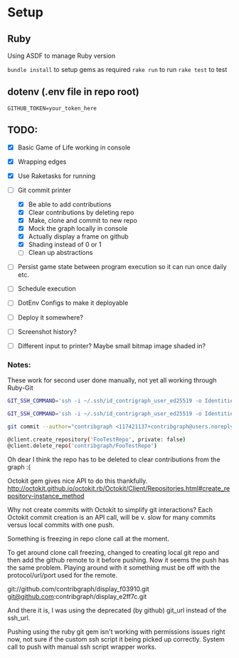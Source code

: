 # Setup

## Ruby
Using ASDF to manage Ruby version

`bundle install` to setup gems as required
`rake run` to run
`rake test` to test

## dotenv (.env file in repo root)
`GITHUB_TOKEN=your_token_here`

## TODO:
- [x] Basic Game of Life working in console
- [x] Wrapping edges
- [x] Use Raketasks for running
- [ ] Git commit printer
    - [x] Be able to add contributions
    - [x] Clear contributions by deleting repo
    - [x] Make, clone and commit to new repo
    - [x] Mock the graph locally in console
    - [x] Actually display a frame on github
    - [x] Shading instead of 0 or 1
    - [ ] Clean up abstractions
- [ ] Persist game state between program execution so it can run once daily etc.
- [ ] Schedule execution
- [ ] DotEnv Configs to make it deployable
- [ ] Deploy it somewhere?
- [ ] Screenshot history?

- [ ] Different input to printer? Maybe small bitmap image shaded in?

### Notes:
These work for second user done manually, not yet all working through Ruby-Git
```sh
GIT_SSH_COMMAND='ssh -i ~/.ssh/id_contrigraph_user_ed25519 -o IdentitiesOnly=yes' git clone git@github.com:contribgraph/display.git

GIT_SSH_COMMAND='ssh -i ~/.ssh/id_contrigraph_user_ed25519 -o IdentitiesOnly=yes' git push

git commit --author="contribgraph <117421137+contribgraph@users.noreply.github.com>" --allow-empty -m "whatever"

@client.create_repository('FooTestRepo', private: false)
@client.delete_repo('contribgraph/FooTestRepo')
```

Oh dear I think the repo has to be deleted to clear contributions from the graph :(

Octokit gem gives nice API to do this thankfully.
http://octokit.github.io/octokit.rb/Octokit/Client/Repositories.html#create_repository-instance_method

Why not create commits with Octokit to simplify git interactions? Each Octokit commit creation is an API call, will be v. slow for many commits versus local commits with one push.

Something is freezing in repo clone call at the moment.

To get around clone call freezing, changed to creating local git repo and then add the github remote to it before pushing. Now it seems the push has the same problem. Playing around with it something must be off with the protocol/url/port used for the remote.

git://github.com/contribgraph/display_f03910.git
git@github.com:contribgraph/display_e2ff7c.git

And there it is, I was using the deprecated (by github) git_url instead of the ssh_url.

Pushing using the ruby git gem isn't working with permissions issues right now, not sure if the custom ssh script it being picked up correctly. System call to push with manual ssh script wrapper works.
